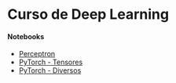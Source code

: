 # Curso de Deep Learning

#### Notebooks

- [Perceptron](01_perceptron.ipynb)
- [PyTorch - Tensores](02_tensores.ipynb)
- [PyTorch - Diversos](pytorch_diversos.ipynb)